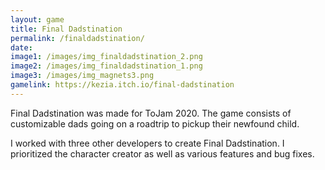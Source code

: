 ```yaml
---
layout: game
title: Final Dadstination
permalink: /finaldadstination/
date: 
image1: /images/img_finaldadstination_2.png
image2: /images/img_finaldadstination_1.png
image3: /images/img_magnets3.png
gamelink: https://kezia.itch.io/final-dadstination
---
```


Final Dadstination was made for ToJam 2020. The game consists of customizable dads going on a roadtrip to pickup their newfound child.


I worked with three other developers to create Final Dadstination. I prioritized the character creator as well as various features and bug fixes.


